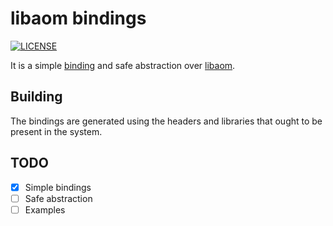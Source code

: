 # libaom bindings

[![LICENSE](https://img.shields.io/badge/license-MIT-blue.svg)](LICENSE)

It is a simple [binding][1] and safe abstraction over [libaom][2].

## Building

The bindings are generated using the headers and libraries that ought to be present in the system.

## TODO
- [x] Simple bindings
- [ ] Safe abstraction
- [ ] Examples

[1]: https://github.com/servo/rust-bindgen
[2]: https://aomedia.googlesource.com/aom
